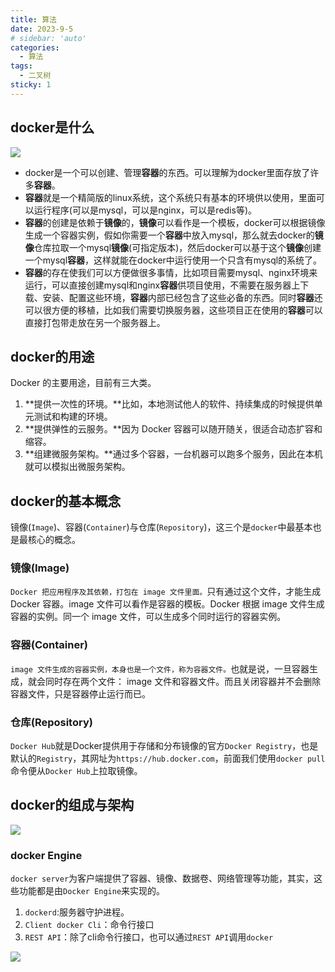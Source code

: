 ```yaml
---
title: 算法
date: 2023-9-5
# sidebar: 'auto'
categories:
  - 算法
tags:
  - 二叉树
sticky: 1
---
```


## docker是什么

![](/orangewind/images/docker.png)

- docker是一个可以创建、管理**容器**的东西。可以理解为docker里面存放了许多**容器**。
- **容器**就是一个精简版的linux系统，这个系统只有基本的环境供以使用，里面可以运行程序(可以是mysql，可以是nginx，可以是redis等)。
- **容器**的创建是依赖于**镜像**的，**镜像**可以看作是一个模板，docker可以根据镜像生成一个容器实例，假如你需要一个**容器**中放入mysql，那么就去docker的**镜像**仓库拉取一个mysql**镜像**(可指定版本)，然后docker可以基于这个**镜像**创建一个mysql**容器**，这样就能在docker中运行使用一个只含有mysql的系统了。
- **容器**的存在使我们可以方便做很多事情，比如项目需要mysql、nginx环境来运行，可以直接创建mysql和nginx**容器**供项目使用，不需要在服务器上下载、安装、配置这些环境，**容器**内部已经包含了这些必备的东西。同时**容器**还可以很方便的移植，比如我们需要切换服务器，这些项目正在使用的**容器**可以直接打包带走放在另一个服务器上。



## docker的用途

Docker 的主要用途，目前有三大类。

1. **提供一次性的环境。**比如，本地测试他人的软件、持续集成的时候提供单元测试和构建的环境。
2. **提供弹性的云服务。**因为 Docker 容器可以随开随关，很适合动态扩容和缩容。
3. **组建微服务架构。**通过多个容器，一台机器可以跑多个服务，因此在本机就可以模拟出微服务架构。



## docker的基本概念

镜像(`Image`)、容器(`Container`)与仓库(`Repository`)，这三个是`docker`中最基本也是最核心的概念。

### 镜像(Image)

`Docker 把应用程序及其依赖，打包在 image 文件里面。`只有通过这个文件，才能生成 Docker 容器。image 文件可以看作是容器的模板。Docker 根据 image 文件生成容器的实例。同一个 image 文件，可以生成多个同时运行的容器实例。

### 容器(Container)

`image 文件生成的容器实例，本身也是一个文件，称为容器文件。`也就是说，一旦容器生成，就会同时存在两个文件： image 文件和容器文件。而且关闭容器并不会删除容器文件，只是容器停止运行而已。

### 仓库(Repository)

`Docker Hub`就是Docker提供用于存储和分布镜像的官方`Docker Registry`，也是默认的`Registry`，其网址为`https://hub.docker.com`，前面我们使用`docker pull`命令便从`Docker Hub`上拉取镜像。



## docker的组成与架构

![](/orangewind/images/dockerServer.png)

### docker Engine

`docker server`为客户端提供了容器、镜像、数据卷、网络管理等功能，其实，这些功能都是由`Docker Engine`来实现的。

1. `dockerd`:服务器守护进程。
2. `Client docker Cli`：命令行接口
3. `REST API`：除了cli命令行接口，也可以通过`REST API`调用`docker`

![](/orangewind/images/dockerEngine.png)

